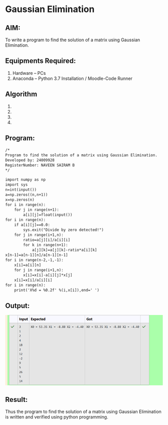 # Gaussian Elimination

## AIM:
To write a program to find the solution of a matrix using Gaussian Elimination.

## Equipments Required:
1. Hardware – PCs
2. Anaconda – Python 3.7 Installation / Moodle-Code Runner

## Algorithm
1. 
2. 
3. 
4. 

## Program:
```
/*
Program to find the solution of a matrix using Gaussian Elimination.
Developed by: 24009928
RegisterNumber: NAVEEN SAIRAM B
*/
```
    import numpy as np
    import sys
    n=int(input())
    a=np.zeros((n,n+1))
    x=np.zeros(n)
    for i in range(n):
        for j in range(n+1):
            a[i][j]=float(input())
    for i in range(n):
        if a[i][j]==0.0:
            sys.exit("Divide by zero detected!")
        for j in range(i+1,n):
            ratio=a[j][i]/a[i][i]
            for k in range(n+1):
                a[j][k]=a[j][k]-ratio*a[i][k]
    x[n-1]=a[n-1][n]/a[n-1][n-1]
    for i in range(n-2,-1,-1):
        x[i]=a[i][n]
        for j in range(i+1,n):
            x[i]=x[i]-a[i][j]*x[j]
        x[i]=x[i]/a[i][i]
    for i in range(n):
        print('X%d = %0.2f' %(i,x[i]),end=' ')
## Output:
![gaussian](image-1.png)
## Result:
Thus the program to find the solution of a matrix using Gaussian Elimination is written and verified using python programming.

